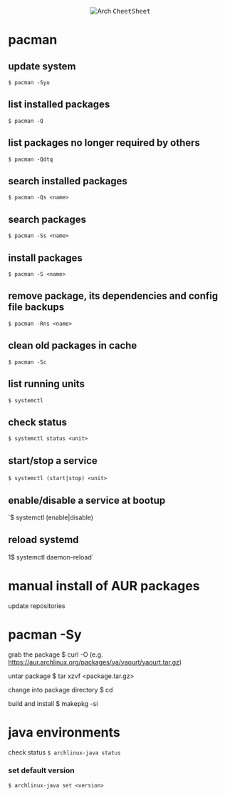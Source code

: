 <p align="center">
<p align="center">
<img src="https://img.shields.io/badge/-Archlinux-white?style=for-the-badge&logo=archlinux" alt="Arch" /> <samp> CheetSheet </samp> 
</p>

# pacman

## update system
`$ pacman -Syu `

## list installed packages
`$ pacman -Q`

## list packages no longer required by others
`$ pacman -Qdtq`

## search installed packages
`$ pacman -Qs <name>`

## search packages
`$ pacman -Ss <name>`

## install packages
`$ pacman -S <name>`

## remove package, its dependencies and config file backups
`$ pacman -Rns <name>`

## clean old packages in cache
`$ pacman -Sc`

## list running units
`$ systemctl`

## check status
`$ systemctl status <unit>`

## start/stop a service
‍‍`$ systemctl (start|stop) <unit>‍‍‍‍`

## enable/disable a service at bootup
`$ systemctl (enable|disable) <unit>

## reload systemd
1$ systemctl daemon-reload`

manual install of AUR packages
==============================

update repositories
# pacman -Sy

grab the package
$ curl -O <url> (e.g. https://aur.archlinux.org/packages/ya/yaourt/yaourt.tar.gz)

untar package
$ tar xzvf <package.tar.gz>

change into package directory
$ cd <package>

build and install
$ makepkg -si

java environments
=================

check status
`$ archlinux-java status`

### set default version
`$ archlinux-java set <version>`
</p>

